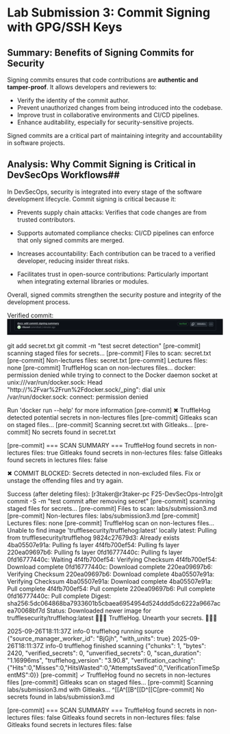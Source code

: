 # Lab Submission 3: Commit Signing with GPG/SSH Keys

## Summary: Benefits of Signing Commits for Security

Signing commits ensures that code contributions are **authentic and tamper-proof**. It allows developers and reviewers to:

- Verify the identity of the commit author.
- Prevent unauthorized changes from being introduced into the codebase.
- Improve trust in collaborative environments and CI/CD pipelines.
- Enhance auditability, especially for security-sensitive projects.

Signed commits are a critical part of maintaining integrity and accountability in software projects.

## Analysis: Why Commit Signing is Critical in DevSecOps Workflows##

In DevSecOps, security is integrated into every stage of the software development lifecycle. Commit signing is critical because it:

- Prevents supply chain attacks: Verifies that code changes are from trusted contributors.

- Supports automated compliance checks: CI/CD pipelines can enforce that only signed commits are merged.

- Increases accountability: Each contribution can be traced to a verified developer, reducing insider threat risks.

- Facilitates trust in open-source contributions: Particularly important when integrating external libraries or modules.

Overall, signed commits strengthen the security posture and integrity of the development process.

Verified commit:
![](lab3/image.png)

git add secret.txt
git commit -m "test secret detection"
[pre-commit] scanning staged files for secrets…
[pre-commit] Files to scan: secret.txt
[pre-commit] Non-lectures files: secret.txt
[pre-commit] Lectures files: none
[pre-commit] TruffleHog scan on non-lectures files…
docker: permission denied while trying to connect to the Docker daemon socket at unix:///var/run/docker.sock: Head "http://%2Fvar%2Frun%2Fdocker.sock/_ping": dial unix /var/run/docker.sock: connect: permission denied

Run 'docker run --help' for more information
[pre-commit] ✖ TruffleHog detected potential secrets in non-lectures files
[pre-commit] Gitleaks scan on staged files…
[pre-commit] Scanning secret.txt with Gitleaks...
[pre-commit] No secrets found in secret.txt

[pre-commit] === SCAN SUMMARY ===
TruffleHog found secrets in non-lectures files: true
Gitleaks found secrets in non-lectures files: false
Gitleaks found secrets in lectures files: false

✖ COMMIT BLOCKED: Secrets detected in non-excluded files.
Fix or unstage the offending files and try again.




Success (after deleting files):
[r3taker@r3taker-pc F25-DevSecOps-Intro]git commit -S -m "test commit after removing secret"
[pre-commit] scanning staged files for secrets…
[pre-commit] Files to scan: labs/submission3.md
[pre-commit] Non-lectures files: labs/submission3.md
[pre-commit] Lectures files: none
[pre-commit] TruffleHog scan on non-lectures files…
Unable to find image 'trufflesecurity/trufflehog:latest' locally
latest: Pulling from trufflesecurity/trufflehog
9824c27679d3: Already exists
4ba05507e91a: Pulling fs layer
4f4fb700ef54: Pulling fs layer
220ea09697b6: Pulling fs layer
0fd16777440c: Pulling fs layer
0fd16777440c: Waiting
4f4fb700ef54: Verifying Checksum
4f4fb700ef54: Download complete
0fd16777440c: Download complete
220ea09697b6: Verifying Checksum
220ea09697b6: Download complete
4ba05507e91a: Verifying Checksum
4ba05507e91a: Download complete
4ba05507e91a: Pull complete
4f4fb700ef54: Pull complete
220ea09697b6: Pull complete
0fd16777440c: Pull complete
Digest: sha256:5dc064868ba7933601b5cbaea6954954d524ddd5dc6222a9667acea70068bf7d
Status: Downloaded newer image for trufflesecurity/trufflehog:latest
🐷🔑🐷  TruffleHog. Unearth your secrets. 🐷🔑🐷

2025-09-26T18:11:37Z	info-0	trufflehog	running source	{"source_manager_worker_id": "BjGjh", "with_units": true}
2025-09-26T18:11:37Z	info-0	trufflehog	finished scanning	{"chunks": 1, "bytes": 2420, "verified_secrets": 0, "unverified_secrets": 0, "scan_duration": "1.16996ms", "trufflehog_version": "3.90.8", "verification_caching": {"Hits":0,"Misses":0,"HitsWasted":0,"AttemptsSaved":0,"VerificationTimeSpentMS":0}}
[pre-commit] ✓ TruffleHog found no secrets in non-lectures files
[pre-commit] Gitleaks scan on staged files…
[pre-commit] Scanning labs/submission3.md with Gitleaks...
^[[A^[[B^[[D^[[C[pre-commit] No secrets found in labs/submission3.md

[pre-commit] === SCAN SUMMARY ===
TruffleHog found secrets in non-lectures files: false
Gitleaks found secrets in non-lectures files: false
Gitleaks found secrets in lectures files: false

